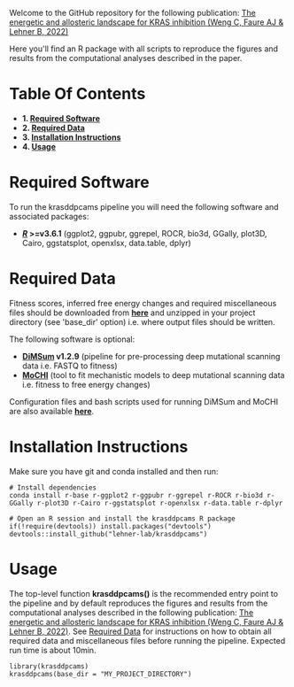 Welcome to the GitHub repository for the following publication: [The energetic and allosteric landscape for KRAS inhibition (Weng C, Faure AJ & Lehner B, 2022)](https://www.biorxiv.org/content/10.1101/2022.12.06.519122v1)

Here you'll find an R package with all scripts to reproduce the figures and results from the computational analyses described in the paper.

# Table Of Contents

* **1. [Required Software](#required-software)**
* **2. [Required Data](#required-data)**
* **3. [Installation Instructions](#installation-instructions)**
* **4. [Usage](#usage)**

# Required Software

To run the krasddpcams pipeline you will need the following software and associated packages:

* **[_R_](https://www.r-project.org/) >=v3.6.1** (ggplot2, ggpubr, ggrepel, ROCR, bio3d, GGally, plot3D, Cairo, ggstatsplot, openxlsx, data.table, dplyr)

# Required Data

Fitness scores, inferred free energy changes and required miscellaneous files should be downloaded from **[here](https://crgcnag-my.sharepoint.com/:f:/g/personal/cweng_crg_es/EliX349TTkpIoMomBwphyRMBYI17nEt4XZ45XcTvWtpuyw)** and unzipped in your project directory (see 'base_dir' option) i.e. where output files should be written.

The following software is optional:

* **[DiMSum](https://github.com/lehner-lab/DiMSum) v1.2.9** (pipeline for pre-processing deep mutational scanning data i.e. FASTQ to fitness)
* **[MoCHI](https://github.com/lehner-lab/MoCHI)** (tool to fit mechanistic models to deep mutational scanning data i.e. fitness to free energy changes)

Configuration files and bash scripts used for running DiMSum and MoCHI are also available **[here](https://crgcnag-my.sharepoint.com/:f:/g/personal/cweng_crg_es/EliX349TTkpIoMomBwphyRMBYI17nEt4XZ45XcTvWtpuyw)**.

# Installation Instructions

Make sure you have git and conda installed and then run:

```
# Install dependencies
conda install r-base r-ggplot2 r-ggpubr r-ggrepel r-ROCR r-bio3d r-GGally r-plot3D r-Cairo r-ggstatsplot r-openxlsx r-data.table r-dplyr

# Open an R session and install the krasddpcams R package
if(!require(devtools)) install.packages("devtools")
devtools::install_github("lehner-lab/krasddpcams")
```

# Usage

The top-level function **krasddpcams()** is the recommended entry point to the pipeline and by default reproduces the figures and results from the computational analyses described in the following publication: [The energetic and allosteric landscape for KRAS inhibition (Weng C, Faure AJ & Lehner B, 2022)](https://www.biorxiv.org/content/10.1101/2022.12.06.519122v1). See [Required Data](#required-data) for instructions on how to obtain all required data and miscellaneous files before running the pipeline. Expected run time is about 10min.

```
library(krasddpcams)
krasddpcams(base_dir = "MY_PROJECT_DIRECTORY")
```

